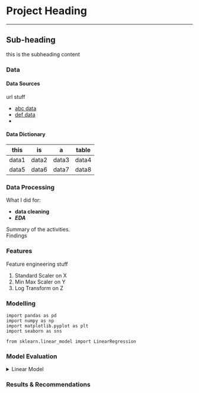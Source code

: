# Project Heading 

---

## Sub-heading

this is the subheading content

### Data

#### Data Sources
url stuff
* [abc data](https://github.com/merzechan)
* [def data](https://github.com/merzechan)
* 

#### Data Dictionary
| this | is | a | table |
|-|-|-|-|
| data1 | data2 | data3 | data4 |
| data5 | data6 | data7 | data8 |


### Data Processing
What I did for:  
- **data cleaning** 
- ***EDA***  

Summary of the activities.  
Findings  

### Features
Feature engineering stuff
1. Standard Scaler on X
2. Min Max Scaler on Y
3. Log Transform on Z

### Modelling
```
import pandas as pd
import numpy as np
import matplotlib.pyplot as plt
import seaborn as sns

from sklearn.linear_model import LinearRegression
```

### Model Evaluation
<details>
  <summary>Linear Model</summary>
  This is how it's done
  :heart_eyes_cat:
 </details>

### Results & Recommendations
